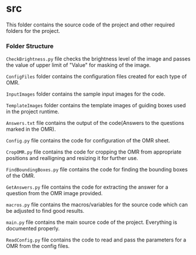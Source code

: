 # src

This folder contains the source code of the project and other required folders for the project.


### Folder Structure

`CheckBrightness.py` file checks the brightness level of the image and passes the value of upper limit of "Value" for masking of the image.

`ConfigFiles` folder contains the configuration files created for each type of OMR.

`InputImages` folder contains the sample input images for the code.

`TemplateImages` folder contains the template images of guiding boxes used in the project runtime.

`Answers.txt` file contains the output of the code(Answers to the questions marked in the OMR).

`Config.py` file contains the code for configuration of the OMR sheet.

`CropOMR.py` file contains the code for cropping the OMR from appropriate positions and realligning and resizing it for further use.

`FindBoundingBoxes.py` file contains the code for finding the bounding boxes of the OMR.

`GetAnswers.py` file contains the code for extracting the answer for a question from the OMR image provided.

`macros.py` file contains the macros/variables for the source code which can be adjusted to find good results.

`main.py` file contains the main source code of the project. Everything is documented properly.

`ReadConfig.py` file contains the code to read and pass the parameters for a OMR from the config files.

